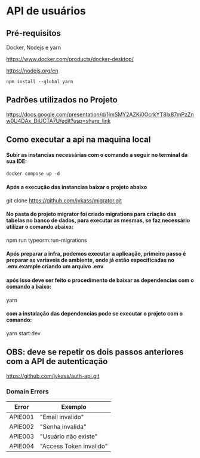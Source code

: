 # API de usuários

## Pré-requisitos

Docker, Nodejs e yarn

https://www.docker.com/products/docker-desktop/

https://nodejs.org/en

``npm install --global yarn``

## Padrões utilizados no Projeto

https://docs.google.com/presentation/d/1lmSMY2AZKi0OcrkYT8Ix87mPzZnw0U4DAx_DiUCTA7U/edit?usp=share_link

## Como executar a api na maquina local

#### Subir as instancias necessárias com o comando a seguir no terminal da sua IDE:

``docker compose up -d``

#### Após a execução das instancias baixar o projeto abaixo 

git clone https://github.com/jvkass/migrator.git

#### No pasta do projeto migrator foi criado migrations para criação das tabelas no banco de dados, para executar as mesmas, se faz necessário utilizar o comando abaixo:

npm run typeorm:run-migrations

#### Após preparar a infra, podemos executar a aplicação, primeiro passo é preparar as variaveis de ambiente, onde já estão especificadas no .env.example criando um arquivo .env

#### após isso deve ser feito o procedimento de baixar as dependencias com o comando a baixo:

yarn

#### com a instalação das dependencias pode se executar o projeto com o comando: 

yarn start:dev

## OBS: deve se repetir os dois passos anteriores com a API de autenticação

https://github.com/jvkass/auth-api.git

### Domain Errors

  | Error  | Exemplo |
  |---|---|
  |APIE001 | "Email invalido" |
  |APIE002 | "Senha invalida" | 
  |APIE003 | "Usuário não existe"|  
  |APIE004 | "Access Token invalido"|
